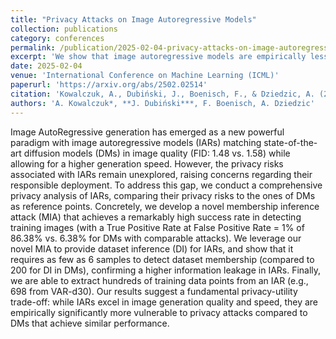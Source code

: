 ```yaml
---
title: "Privacy Attacks on Image Autoregressive Models"
collection: publications
category: conferences
permalink: /publication/2025-02-04-privacy-attacks-on-image-autoregressive-models
excerpt: 'We show that image autoregressive models are empirically less private than diffusion models. We introduce the first membership inference attack tailored to IARs, and execute membership inference, dataset inference, and sample extraction to reveal their vulnerability.'
date: 2025-02-04
venue: 'International Conference on Machine Learning (ICML)'
paperurl: 'https://arxiv.org/abs/2502.02514'
citation: 'Kowalczuk, A., Dubiński, J., Boenisch, F., & Dziedzic, A. (2025). "Privacy Attacks on Image Autoregressive Models." In ICML 2025.'
authors: 'A. Kowalczuk*, **J. Dubiński***, F. Boenisch, A. Dziedzic'
---
```


Image AutoRegressive generation has emerged as a new powerful paradigm with image autoregressive models (IARs) matching state-of-the-art diffusion models (DMs) in image quality (FID: 1.48 vs. 1.58) while allowing for a higher generation speed. However, the privacy risks associated with IARs remain unexplored, raising concerns regarding their responsible deployment. To address this gap, we conduct a comprehensive privacy analysis of IARs, comparing their privacy risks to the ones of DMs as reference points. Concretely, we develop a novel membership inference attack (MIA) that achieves a remarkably high success rate in detecting training images (with a True Positive Rate at False Positive Rate = 1% of 86.38% vs. 6.38% for DMs with comparable attacks). We leverage our novel MIA to provide dataset inference (DI) for IARs, and show that it requires as few as 6 samples to detect dataset membership (compared to 200 for DI in DMs), confirming a higher information leakage in IARs. Finally, we are able to extract hundreds of training data points from an IAR (e.g., 698 from VAR-d30). Our results suggest a fundamental privacy-utility trade-off: while IARs excel in image generation quality and speed, they are empirically significantly more vulnerable to privacy attacks compared to DMs that achieve similar performance.
